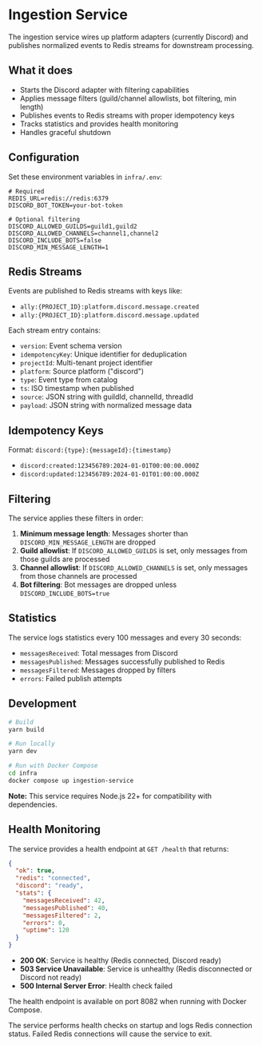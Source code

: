 # Ingestion Service

The ingestion service wires up platform adapters (currently Discord) and publishes normalized events to Redis streams for downstream processing.

## What it does

- Starts the Discord adapter with filtering capabilities
- Applies message filters (guild/channel allowlists, bot filtering, min length)
- Publishes events to Redis streams with proper idempotency keys
- Tracks statistics and provides health monitoring
- Handles graceful shutdown

## Configuration

Set these environment variables in `infra/.env`:

```env
# Required
REDIS_URL=redis://redis:6379
DISCORD_BOT_TOKEN=your-bot-token

# Optional filtering
DISCORD_ALLOWED_GUILDS=guild1,guild2
DISCORD_ALLOWED_CHANNELS=channel1,channel2
DISCORD_INCLUDE_BOTS=false
DISCORD_MIN_MESSAGE_LENGTH=1
```

## Redis Streams

Events are published to Redis streams with keys like:
- `ally:{PROJECT_ID}:platform.discord.message.created`
- `ally:{PROJECT_ID}:platform.discord.message.updated`

Each stream entry contains:
- `version`: Event schema version
- `idempotencyKey`: Unique identifier for deduplication
- `projectId`: Multi-tenant project identifier
- `platform`: Source platform ("discord")
- `type`: Event type from catalog
- `ts`: ISO timestamp when published
- `source`: JSON string with guildId, channelId, threadId
- `payload`: JSON string with normalized message data

## Idempotency Keys

Format: `discord:{type}:{messageId}:{timestamp}`
- `discord:created:123456789:2024-01-01T00:00:00.000Z`
- `discord:updated:123456789:2024-01-01T01:00:00.000Z`

## Filtering

The service applies these filters in order:

1. **Minimum message length**: Messages shorter than `DISCORD_MIN_MESSAGE_LENGTH` are dropped
2. **Guild allowlist**: If `DISCORD_ALLOWED_GUILDS` is set, only messages from those guilds are processed
3. **Channel allowlist**: If `DISCORD_ALLOWED_CHANNELS` is set, only messages from those channels are processed
4. **Bot filtering**: Bot messages are dropped unless `DISCORD_INCLUDE_BOTS=true`

## Statistics

The service logs statistics every 100 messages and every 30 seconds:
- `messagesReceived`: Total messages from Discord
- `messagesPublished`: Messages successfully published to Redis
- `messagesFiltered`: Messages dropped by filters
- `errors`: Failed publish attempts

## Development

```bash
# Build
yarn build

# Run locally
yarn dev

# Run with Docker Compose
cd infra
docker compose up ingestion-service
```

**Note:** This service requires Node.js 22+ for compatibility with dependencies.

## Health Monitoring

The service provides a health endpoint at `GET /health` that returns:

```json
{
  "ok": true,
  "redis": "connected",
  "discord": "ready",
  "stats": {
    "messagesReceived": 42,
    "messagesPublished": 40,
    "messagesFiltered": 2,
    "errors": 0,
    "uptime": 120
  }
}
```

- **200 OK**: Service is healthy (Redis connected, Discord ready)
- **503 Service Unavailable**: Service is unhealthy (Redis disconnected or Discord not ready)
- **500 Internal Server Error**: Health check failed

The health endpoint is available on port 8082 when running with Docker Compose.

The service performs health checks on startup and logs Redis connection status. Failed Redis connections will cause the service to exit.
